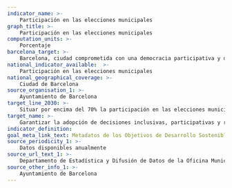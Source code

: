 ```yaml
---
indicator_name: >-
    Participación en las elecciones municipales
graph_title: >-
    Participación en las elecciones municipales
computation_units: >-
    Porcentaje
barcelona_target: >-
    Barcelona, ciudad comprometida con una democracia participativa y de calidad
national_indicator_available:  >-
    Participación en las elecciones municipales
national_geographical_coverage: >-
    Ciudad de Barcelona
source_organisation_1: >-
    Ayuntamiento de Barcelona
target_line_2030: >-
    Situar por encima del 70% la participación en las elecciones municipales
target_name: >-
    Garantizar la adopción de decisiones inclusivas, participativas y representativas que respondan a las necesidades en todos los niveles
indicator_definition:
goal_meta_link_text: Metadatos de los Objetivos de Desarrollo Sostenible de las Naciones Unidas (pdf 894kB)
source_periodicity_1: >-
    Datos disponibles anualmente
source_url_text_1: >-
    Departamento de Estadística y Difusión de Datos de la Oficina Municipal de Datos 
source_other_info_1: >-
    Ayuntamiento de Barcelona
---
```

